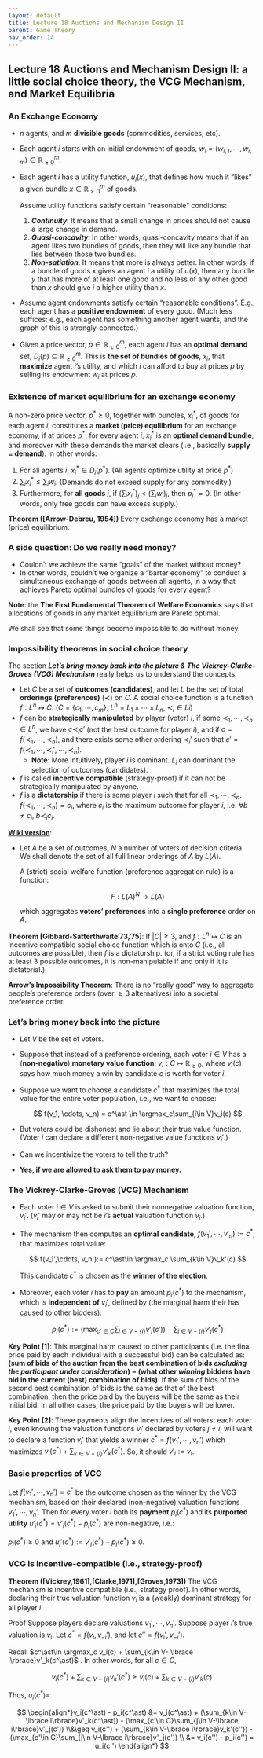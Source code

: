 ```yaml
---
layout: default
title: Lecture 18 Auctions and Mechanism Design II
parent: Game Theory
nav_order: 14
---
```


## Lecture 18 Auctions and Mechanism Design II: a little social choice theory, the VCG Mechanism, and Market Equilibria

### An Exchange Economy

- $n$ agents, and $m$ **divisible goods** (commodities, services, etc).
- Each agent $i$ starts with an initial endowment of goods, $w_i = (w_{i, 1}, \cdots, w_{i, m}) \in \mathbb{R}^{m}_{\geq 0}$.
- Each agent $i$ has a utility function, $u_i(x)$, that defines how much it “likes” a given bundle $x \in \mathbb{R}^m_{\geq 0}$ of goods.
    
    Assume utility functions satisfy certain “reasonable” conditions:
    
    1. ***Continuity***: It means that a small change in prices should not cause a large change in demand.
    2. ***Quasi-concavity***: In other words, quasi-concavity means that if an agent likes two bundles of goods, then they will like any bundle that lies between those two bundles.
    3. ***Non-satiation***: It means that more is always better. In other words, if a bundle of goods x gives an agent $i$ a utility of $u(x)$, then any bundle $y$ that has more of at least one good and no less of any other good than $x$ should give $i$ a higher utility than $x$.
- Assume agent endowments satisfy certain “reasonable conditions”. E.g., each agent has a **positive endowment** of every good. (Much less suffices: e.g., each agent has something another agent wants, and the graph of this is strongly-connected.)
- Given a price vector, $p \in \mathbb{R}^m_{\geq 0}$, each agent $i$ has an **optimal demand** set, $D_i(p) \subseteq \mathbb{R}^m_{\geq 0}$. This is **the set of bundles of goods**, $x_i$, that **maximize** agent $i$’s utility, and which $i$ can afford to buy at prices $p$ by selling its endowment $w_i$ at prices $p$.

### Existence of market equilibrium for an exchange economy

A non-zero price vector, $p^\ast \geq 0$, together with bundles, $x_i^\ast$, of goods for each agent $i$, constitutes a **market (price) equilibrium** for an exchange economy, if at prices $p^\ast$, for every agent $i$, $x^\ast_i$ is an **optimal demand bundle**, and moreover with these demands the market clears (i.e., basically **supply = demand**). In other words:

1. For all agents $i$, $x^\ast_i\in D_i(p^\ast)$. (All agents optimize utility at price $p^\ast$)
2. $\sum_ix_i^\ast \leq \sum_i w_i$. (Demands do not exceed supply for any commodity.)
3. Furthermore, for **all goods** $j$, if $(\sum_ix^\ast_i)_j < (\sum_iw_i)_j$, then $p_j^\ast = 0$. (In other words, only free goods can have excess supply.)

**Theorem ([Arrow-Debreu, 1954])** Every exchange economy has a market (price) equilibrium.

### A side question: Do we really need money?

- Couldn’t we achieve the same “goals” of the market without money?
- In other words, couldn’t we organize a “barter economy” to conduct a simultaneous exchange of goods between all agents, in a way that achieves Pareto optimal bundles of goods for every agent?

**Note**: the **The First Fundamental Theorem of Welfare Economics** says that allocations of goods in any market equilibrium are Pareto optimal.

We shall see that some things become impossible to do without money.

### Impossibility theorems in social choice theory
The section ***Let’s bring money back into the picture & The Vickrey-Clarke-Groves (VCG) Mechanism*** really helps us to understand the concepts.

- Let $C$ be a set of **outcomes (candidates)**, and let  $L$ be the set of total **orderings (preferences)** ($\prec$) on $C$. A social choice function is a function $f: L^n\mapsto C$. ($C = \{c_1, \cdots, c_m\}$, $L^n = L_1\times \cdots \times L_n$, $\prec_i\in Li$)
- $f$ can be **strategically manipulated** by player (voter) $i$, if some $\prec_1,\cdots,\prec_n\in L^n$, we have $c\prec_i c'$ (not the best outcome for player $i$), and if $c = f(\prec_1, \cdots, \prec_n)$, and there exists some other ordering $\prec_i'$ such that $c' = f(\prec_1, \cdots, \prec_i', \cdots, \prec_n)$.
    - **Note**: More intuitively, player $i$ is dominant. $L_i$ can dominant the selection of outcomes (candidates).
- $f$ is called **incentive compatible** (strategy-proof) if it can not be strategically manipulated by anyone.
- $f$ is a **dictatorship** if there is some player $i$ such that for all $\prec_1, \cdots, \prec_n$, $f(\prec_1, \cdots, \prec_n) = c_i$, where $c_i$ is the maximum outcome for player $i$, i.e. $\forall b\neq c_i,\ b\prec_i c_i$.

[**Wiki version**](https://en.wikipedia.org/wiki/Arrow%27s_impossibility_theorem#Formal_statement_of_the_theorem):

- Let $A$ be a set of outcomes, $N$ a number of voters of decision criteria. We shall denote the set of all full linear orderings of $A$ by $L(A)$.
    
    A (strict) social welfare function (preference aggregation rule) is a function:
    
    $$
    F: L(A)^N \to L(A)
    $$
    
    which aggregates **voters’ preferences** into a **single preference** order on $A$.

**Theorem [Gibbard-Satterthwaite’73,’75]**: If $\lvert C \rvert \ge 3$, and $f: L^n \mapsto C$ is an incentive compatible social choice function which is onto $C$ (i.e., all outcomes are possible), then $f$ is a dictatorship. (or, if a strict voting rule has at least 3 possible outcomes, it is non-manipulable if and only if it is dictatorial.)

**Arrow’s Impossibility Theorem**: There is no “really good” way to aggregate people’s preference orders (over $\ge 3$ alternatives) into a societal preference order.

### Let’s bring money back into the picture

- Let $V$ be the set of voters.
- Suppose that instead of a preference ordering, each voter $i\in V$ has a (**non-negative**) **monetary value function**: $v_i: C \mapsto \mathbb{R}_{\ge 0}$, where $v_i(c)$ says how much money a win by candidate $c$ is worth for voter $i$.
- Suppose we want to choose a candidate $c^\ast$ that maximizes the total value for the entire voter population, i.e., we want to choose:
    
    $$
    f(v_1, \cdots, v_n) = c^\ast \in \argmax_c\sum_{i\in V}v_i(c)
    $$
    
- But voters could be dishonest and lie about their true value function. (Voter $i$ can declare a different non-negative value functions $v_i'$.)
- Can we incentivize the voters to tell the truth?
- **Yes, if we are allowed to ask them to pay money.**    

### The Vickrey-Clarke-Groves (VCG) Mechanism

- Each voter $i\in V$ is asked to submit their nonnegative valuation function, $v_i'$. ($v_i'$ may or may not be $i$’s **actual** valuation function $v_i$.)
- The mechanism then computes an **optimal candidate**, $f(v_1', \cdots, v'_n) := c^\ast$, that maximizes total value:
    
    $$
    f(v_1',\cdots, v_n'):= c^\ast\in \argmax_c \sum_{k\in V}v_k'(c)
    $$
    
    This candidate $c^\ast$ is chosen as the **winner of the election**.
    
- Moreover, each voter $i$ has to **pay** an amount $p_i(c^\ast)$ to the mechanism, which is **independent of** $v_i'$, defined by (the marginal harm their has caused to other bidders):
    
    $$
    p_i(c^\ast) := (\max_{c'\in C} \sum_{j\in V-\lbrace i\rbrace}v'_j(c')) - \sum_{j\in V-\lbrace i\rbrace}v'_j(c^\ast)
    $$

**Key Point [1]**: This marginal harm caused to other participants (i.e. the final price paid by each individual with a successful bid) can be calculated as: **(sum of bids of the auction from the best combination of bids *excluding the participant under consideration*) − (what other *winning* bidders have bid in the current (best) combination of bids)**. If the sum of bids of the second best combination of bids is the same as that of the best combination, then the price paid by the buyers will be the same as their initial bid. In all other cases, the price paid by the buyers will be lower.

**Key Point [2]**: These payments align the incentives of all voters: each voter $i$, even knowing the valuation functions $v_j'$ declared by voters $j \neq i$, will want to declare a function $v_i'$ that yields a winner $c^\ast = f(v_1',\cdots, v_n')$ which maximizes $v_i(c^\ast) + \sum_{k\in V-\lbrace i\rbrace}v'_k(c^\ast)$. So, it should $v'_i:= v_i$. 

### Basic properties of VCG

Let $f(v_1', \cdots, v_n') = c^\ast$ be the outcome chosen as the winner by the VCG mechanism, based on their declared (non-negative) valuation functions $v_1', \cdots, v_n'$. Then for every voter $i$ both its **payment** $p_i(c^\ast)$ and its **purported utility** $u'_i(c^\ast) = v'_i(c^\ast) - p_i(c^\ast)$ are non-negative, i.e.:

$p_i(c^\ast) \ge 0$  and $u_i'(c^\ast) := v'_i(c^\ast) - p_i(c^\ast) \ge 0$.

### VCG is incentive-compatible (i.e., strategy-proof)

**Theorem ([Vickrey,1961],[Clarke,1971],[Groves,1973])** The VCG mechanism is incentive compatible (i.e., strategy proof). In other words, declaring their true valuation function $v_i$ is a (weakly) dominant strategy for all player $i$.

Proof Suppose players declare valuations $v_1', \cdots, v_n'$. Suppose player $i$’s true valuation is $v_i$. Let $c^\ast = f(v_i, v_{-i}')$, and let $c''=f(v_i', v_{-i}')$. 

Recall $c^\ast\in \argmax_c v_i(c) + \sum_{k\in V- \lbrace i\rbrace}v'_k(c^\ast)$ . In other words, for all $c\in C$, 

$$
v_i(c^\ast) + \sum_{k\in V-\lbrace i\rbrace}v_k'(c^\ast) \geq v_i(c) + \sum_{k\in V-\lbrace i\rbrace}v'_k(c)
$$

Thus, $u_i(c^\ast) =$ 

$$
\begin{align*}v_i(c^\ast) - p_i(c^\ast) &= v_i(c^\ast) + (\sum_{k\in V-\lbrace i\rbrace}v'_k(c^\ast)) - (\max_{c'\in C}\sum_{j\in V-\lbrace i\rbrace}v'_j(c')) \\&\geq v_i(c'') + (\sum_{k\in V-\lbrace i\rbrace}v_k'(c'')) - (\max_{c'\in C}\sum_{j\in V-\lbrace i\rbrace}v'_j(c')) \\ &= v_i(c'') - p_i(c'') = u_i(c'') \end{align*}
$$